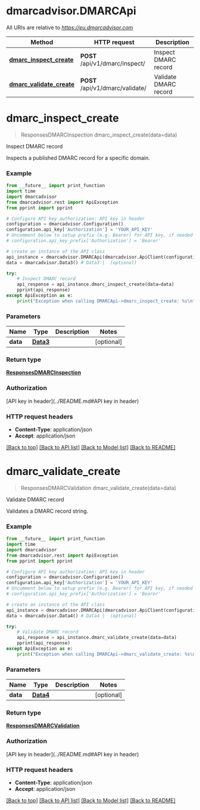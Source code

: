 # dmarcadvisor.DMARCApi

All URIs are relative to *https://eu.dmarcadvisor.com*

Method | HTTP request | Description
------------- | ------------- | -------------
[**dmarc_inspect_create**](DMARCApi.md#dmarc_inspect_create) | **POST** /api/v1/dmarc/inspect/ | Inspect DMARC record
[**dmarc_validate_create**](DMARCApi.md#dmarc_validate_create) | **POST** /api/v1/dmarc/validate/ | Validate DMARC record


# **dmarc_inspect_create**
> ResponsesDMARCInspection dmarc_inspect_create(data=data)

Inspect DMARC record

Inspects a published DMARC record for a specific domain.

### Example
```python
from __future__ import print_function
import time
import dmarcadvisor
from dmarcadvisor.rest import ApiException
from pprint import pprint

# Configure API key authorization: API key in header
configuration = dmarcadvisor.Configuration()
configuration.api_key['Authorization'] = 'YOUR_API_KEY'
# Uncomment below to setup prefix (e.g. Bearer) for API key, if needed
# configuration.api_key_prefix['Authorization'] = 'Bearer'

# create an instance of the API class
api_instance = dmarcadvisor.DMARCApi(dmarcadvisor.ApiClient(configuration))
data = dmarcadvisor.Data3() # Data3 |  (optional)

try:
    # Inspect DMARC record
    api_response = api_instance.dmarc_inspect_create(data=data)
    pprint(api_response)
except ApiException as e:
    print("Exception when calling DMARCApi->dmarc_inspect_create: %s\n" % e)
```

### Parameters

Name | Type | Description  | Notes
------------- | ------------- | ------------- | -------------
 **data** | [**Data3**](Data3.md)|  | [optional] 

### Return type

[**ResponsesDMARCInspection**](ResponsesDMARCInspection.md)

### Authorization

[API key in header](../README.md#API key in header)

### HTTP request headers

 - **Content-Type**: application/json
 - **Accept**: application/json

[[Back to top]](#) [[Back to API list]](../README.md#documentation-for-api-endpoints) [[Back to Model list]](../README.md#documentation-for-models) [[Back to README]](../README.md)

# **dmarc_validate_create**
> ResponsesDMARCValidation dmarc_validate_create(data=data)

Validate DMARC record

Validates a DMARC record string.

### Example
```python
from __future__ import print_function
import time
import dmarcadvisor
from dmarcadvisor.rest import ApiException
from pprint import pprint

# Configure API key authorization: API key in header
configuration = dmarcadvisor.Configuration()
configuration.api_key['Authorization'] = 'YOUR_API_KEY'
# Uncomment below to setup prefix (e.g. Bearer) for API key, if needed
# configuration.api_key_prefix['Authorization'] = 'Bearer'

# create an instance of the API class
api_instance = dmarcadvisor.DMARCApi(dmarcadvisor.ApiClient(configuration))
data = dmarcadvisor.Data4() # Data4 |  (optional)

try:
    # Validate DMARC record
    api_response = api_instance.dmarc_validate_create(data=data)
    pprint(api_response)
except ApiException as e:
    print("Exception when calling DMARCApi->dmarc_validate_create: %s\n" % e)
```

### Parameters

Name | Type | Description  | Notes
------------- | ------------- | ------------- | -------------
 **data** | [**Data4**](Data4.md)|  | [optional] 

### Return type

[**ResponsesDMARCValidation**](ResponsesDMARCValidation.md)

### Authorization

[API key in header](../README.md#API key in header)

### HTTP request headers

 - **Content-Type**: application/json
 - **Accept**: application/json

[[Back to top]](#) [[Back to API list]](../README.md#documentation-for-api-endpoints) [[Back to Model list]](../README.md#documentation-for-models) [[Back to README]](../README.md)

